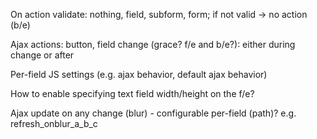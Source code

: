 On action validate: nothing, field, subform, form; if not valid -> no action (b/e)

Ajax actions: button, field change (grace? f/e and b/e?): either during change or after

Per-field JS settings (e.g. ajax behavior, default ajax behavior)

How to enable specifying text field width/height on the f/e?

Ajax update on any change (blur) - configurable per-field (path)? e.g. refresh_onblur_a_b_c